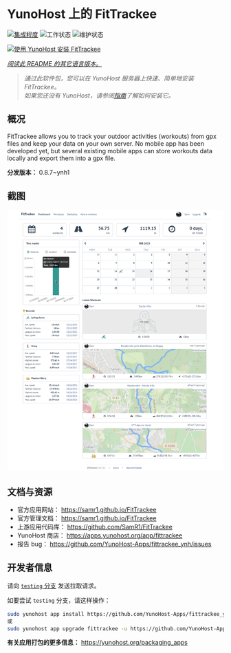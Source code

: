 <!--
注意：此 README 由 <https://github.com/YunoHost/apps/tree/master/tools/readme_generator> 自动生成
请勿手动编辑。
-->

# YunoHost 上的 FitTrackee

[![集成程度](https://dash.yunohost.org/integration/fittrackee.svg)](https://ci-apps.yunohost.org/ci/apps/fittrackee/) ![工作状态](https://ci-apps.yunohost.org/ci/badges/fittrackee.status.svg) ![维护状态](https://ci-apps.yunohost.org/ci/badges/fittrackee.maintain.svg)

[![使用 YunoHost 安装 FitTrackee](https://install-app.yunohost.org/install-with-yunohost.svg)](https://install-app.yunohost.org/?app=fittrackee)

*[阅读此 README 的其它语言版本。](./ALL_README.md)*

> *通过此软件包，您可以在 YunoHost 服务器上快速、简单地安装 FitTrackee。*  
> *如果您还没有 YunoHost，请参阅[指南](https://yunohost.org/install)了解如何安装它。*

## 概况

FitTrackee allows you to track your outdoor activities (workouts) from gpx files and keep your data on your own server.
No mobile app has been developed yet, but several existing mobile apps can store workouts data locally and export them into a gpx file.


**分发版本：** 0.8.7~ynh1

## 截图

![FitTrackee 的截图](./doc/screenshots/screenshot-fittrackee.png)

## 文档与资源

- 官方应用网站： <https://samr1.github.io/FitTrackee>
- 官方管理文档： <https://samr1.github.io/FitTrackee>
- 上游应用代码库： <https://github.com/SamR1/FitTrackee>
- YunoHost 商店： <https://apps.yunohost.org/app/fittrackee>
- 报告 bug： <https://github.com/YunoHost-Apps/fittrackee_ynh/issues>

## 开发者信息

请向 [`testing` 分支](https://github.com/YunoHost-Apps/fittrackee_ynh/tree/testing) 发送拉取请求。

如要尝试 `testing` 分支，请这样操作：

```bash
sudo yunohost app install https://github.com/YunoHost-Apps/fittrackee_ynh/tree/testing --debug
或
sudo yunohost app upgrade fittrackee -u https://github.com/YunoHost-Apps/fittrackee_ynh/tree/testing --debug
```

**有关应用打包的更多信息：** <https://yunohost.org/packaging_apps>
